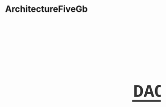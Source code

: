 # ArchitectureFiveGb

<svg xmlns="http://www.w3.org/2000/svg" xmlns:xlink="http://www.w3.org/1999/xlink" xmlns:lucid="lucid" width="2000" height="1500"><g transform="translate(0 500)" lucid:page-tab-id="0_0"><path d="M760 204h380v228H760z" stroke="#333" fill="#fff"/><path d="M760 281.4h380" stroke="#333" fill="none"/><use xlink:href="#a" transform="matrix(1,0,0,1,768,212) translate(182 24.52533637152778)"/><use xlink:href="#b" transform="matrix(1,0,0,1,768,212) translate(59.71343315972223 55.22846137152777)"/><use xlink:href="#c" transform="matrix(1,0,0,1,768,212) translate(234.40852864583334 55.22846137152777)"/><use xlink:href="#d" transform="matrix(1,0,0,1,772,289.39203559027777) translate(0 75.52164713541666)"/><use xlink:href="#e" transform="matrix(1,0,0,1,772,289.39203559027777) translate(9.468207465277775 75.52164713541666)"/><path d="M160 460h360v300H160z" stroke="#333" fill="#fff"/><path d="M160 506.7h360" stroke="#333" fill="none"/><use xlink:href="#f" transform="matrix(1,0,0,1,168,468) translate(102.12196180555557 24.376898871527775)"/><use xlink:href="#g" transform="matrix(1,0,0,1,168,468) translate(206.93901909722223 24.376898871527775)"/><use xlink:href="#h" transform="matrix(1,0,0,1,172,514.6889105902778) translate(0 67.18543836805559)"/><use xlink:href="#i" transform="matrix(1,0,0,1,172,514.6889105902778) translate(0 88.50368923611113)"/><use xlink:href="#j" transform="matrix(1,0,0,1,172,514.6889105902778) translate(0 108.89746093750001)"/><use xlink:href="#k" transform="matrix(1,0,0,1,172,514.6889105902778) translate(0 132.74229600694443)"/><use xlink:href="#l" transform="matrix(1,0,0,1,172,514.6889105902778) translate(0 157.57454427083331)"/><use xlink:href="#m" transform="matrix(1,0,0,1,172,514.6889105902778) translate(141.35633680555546 157.57454427083331)"/><use xlink:href="#n" transform="matrix(1,0,0,1,172,514.6889105902778) translate(0 182.4067925347222)"/><path d="M160-20h360v292H160z" stroke="#333" fill="#fff"/><path d="M160 26.7h360" stroke="#333" fill="none"/><use xlink:href="#o" transform="matrix(1,0,0,1,168,-12) translate(102.12196180555557 24.384006076388886)"/><use xlink:href="#p" transform="matrix(1,0,0,1,168,-12) translate(206.93901909722223 24.384006076388886)"/><g><use xlink:href="#q" transform="matrix(1,0,0,1,172,34.70312499999999) translate(0 67.87076822916669)"/><use xlink:href="#r" transform="matrix(1,0,0,1,172,34.70312499999999) translate(0 85.49110243055556)"/><use xlink:href="#s" transform="matrix(1,0,0,1,172,34.70312499999999) translate(0 104.8974609375)"/><use xlink:href="#t" transform="matrix(1,0,0,1,172,34.70312499999999) translate(0 125.04437934027777)"/><use xlink:href="#l" transform="matrix(1,0,0,1,172,34.70312499999999) translate(0 148.8892144097222)"/><use xlink:href="#m" transform="matrix(1,0,0,1,172,34.70312499999999) translate(141.35633680555546 148.8892144097222)"/><use xlink:href="#u" transform="matrix(1,0,0,1,172,34.70312499999999) translate(0 173.7214626736111)"/></g><path d="M140-392a8 8 0 0 1 8-8h904a8 8 0 0 1 8 8v244a8 8 0 0 1-8 8H148a8 8 0 0 1-8-8z" stroke="#000" stroke-opacity="0" stroke-width="2" fill="#fff" fill-opacity="0"/><g><use xlink:href="#v" transform="matrix(1,0,0,1,144,-396) translate(270.0792057291669 144.91111979166664)"/><use xlink:href="#w" transform="matrix(1,0,0,1,144,-396) translate(407.70160156250006 144.91111979166664)"/></g><path d="M740-210.84a8 8 0 0 1 8-8h837.7a8 8 0 0 1 8 8v2.84a8 8 0 0 1-8 8H748a8 8 0 0 1-8-8z" stroke="#000" stroke-opacity="0" stroke-width="2" fill="#fff" fill-opacity="0"/><path d="M759 318H645.45a6 6 0 0 1-6-6V132a6 6 0 0 0-6-6h-96.57" stroke="#5e5e5e" fill="none"/><path d="M759.5 318.5h-.5v-1h.5z" stroke="#5e5e5e" stroke-width=".05" fill="#5e5e5e"/><path d="M522.12 126l14.26-4.64v9.27z" stroke="#5e5e5e" fill="#5e5e5e"/><path d="M759 318H646a6 6 0 0 0-6 6v320.08a6 6 0 0 1-6 6h-97.12" stroke="#5e5e5e" fill="none"/><path d="M759.5 318.5h-.5v-1h.5z" stroke="#5e5e5e" stroke-width=".05" fill="#5e5e5e"/><path d="M522.12 650.08l14.26-4.64v9.27z" stroke="#5e5e5e" fill="#5e5e5e"/><defs><path fill="#333" d="M157-1349h916v228H762v893h311V0H157v-228h311v-893H157v-228" id="x"/><path fill="#333" d="M768-1103c247 0 336 167 336 416V0H824v-619c-3-164-24-273-171-273-164 0-229 142-229 312V0H143c-4-359 9-736-8-1082h268c7 63 12 146 13 215h4c67-145 160-236 348-236" id="y"/><path fill="#333" d="M711 13c-250 0-386-99-385-349l2-556H161v-190h181l88-282h176v282h385v190H606v530c-10 130 45 186 174 184 91-2 176-11 255-27v186C933-1 833 13 711 13" id="z"/><path fill="#333" d="M1113-274C1038-96 884 20 626 20c-352 0-526-209-526-566 0-358 185-556 530-556 358 0 496 251 499 615H395c5 180 68 319 245 319 102 0 186-45 208-129zM857-663c-6-177-128-307-315-247-94 30-141 121-145 247h460" id="A"/><path fill="#333" d="M875-1102c70 0 148 7 206 17v237c-110-17-267-37-359 15-123 69-192 207-192 395V0H250c-10-367 32-789-52-1082h271c19 69 36 149 46 228h4c52-151 151-250 356-248" id="B"/><path fill="#333" d="M844-1321c-130 0-195 53-191 182v57h443v190H653V0H373v-892H117v-190h256v-83c5-247 162-348 422-349 120-1 232 13 327 28v184c-84-10-183-19-278-19" id="C"/><path fill="#333" d="M775-193C708-75 621 20 439 20 226 20 106-93 106-306c0-251 170-341 417-346l223-4c4-143-12-264-148-264-103 0-141 58-150 153l-293-14c37-219 194-321 455-321 263 0 418 130 417 390v392c1 84 5 161 89 160 21 0 42-2 62-6v152c-57 15-108 27-180 26-145 0-202-73-217-205h-6zm-256 17c168 0 234-139 227-325-166 4-347-25-347 173 0 94 33 152 120 152" id="D"/><path fill="#333" d="M1109-360C1066-122 902 20 624 20c-347 0-514-209-514-555 0-353 168-567 518-567 270 0 425 136 473 361l-283 14c-16-106-75-183-196-182-75 0-130 31-165 93s-52 152-52 270c0 249 74 374 221 374 120 0 188-82 201-201" id="E"/><g id="b"><use transform="matrix(0.014214409722222219,0,0,0.014214409722222219,0,0)" xlink:href="#x"/><use transform="matrix(0.014214409722222219,0,0,0.014214409722222219,17.469509548611107,0)" xlink:href="#y"/><use transform="matrix(0.014214409722222219,0,0,0.014214409722222219,34.939019097222214,0)" xlink:href="#z"/><use transform="matrix(0.014214409722222219,0,0,0.014214409722222219,52.40852864583332,0)" xlink:href="#A"/><use transform="matrix(0.014214409722222219,0,0,0.014214409722222219,69.87803819444443,0)" xlink:href="#B"/><use transform="matrix(0.014214409722222219,0,0,0.014214409722222219,87.34754774305554,0)" xlink:href="#C"/><use transform="matrix(0.014214409722222219,0,0,0.014214409722222219,104.81705729166666,0)" xlink:href="#D"/><use transform="matrix(0.014214409722222219,0,0,0.014214409722222219,122.28656684027777,0)" xlink:href="#E"/><use transform="matrix(0.014214409722222219,0,0,0.014214409722222219,139.75607638888889,0)" xlink:href="#A"/></g><path fill="#333" d="M496-1349c439 0 656 222 653 664C1146-265 969 0 556 0H135v-1349h361zm36 1121c245-7 319-187 320-457 1-273-91-439-361-436h-61v893h102" id="F"/><g id="c"><use transform="matrix(0.014214409722222219,0,0,0.014214409722222219,0,0)" xlink:href="#F"/><use transform="matrix(0.014214409722222219,0,0,0.014214409722222219,17.469509548611107,0)" xlink:href="#D"/><use transform="matrix(0.014214409722222219,0,0,0.014214409722222219,34.939019097222214,0)" xlink:href="#z"/><use transform="matrix(0.014214409722222219,0,0,0.014214409722222219,52.40852864583332,0)" xlink:href="#D"/></g><path fill="#333" d="M1048-32c-2 300-135 456-433 456-222-1-358-88-400-267l184-25c22 99 100 157 222 156 184-2 248-125 248-315 0-64 3-133-2-194C807-100 706-13 524-12c-306 0-381-228-381-537 0-318 85-550 400-550 164 0 271 83 325 202h3c1-60 3-134 12-185h171c-13 339-4 702-6 1050zM585-145c210-8 284-178 284-406 0-192-52-331-177-392-33-16-69-22-104-22-223 2-259 184-259 414 0 229 31 415 256 406" id="G"/><path fill="#333" d="M617-1102c355 0 481 238 477 599H322c5 222 84 388 301 388 144 0 244-59 284-166l158 45C1002-72 854 20 623 20c-342 0-490-220-490-568 0-346 151-554 484-554zm291 461c-18-192-90-328-289-328-194 0-287 128-295 328h584" id="H"/><path fill="#333" d="M682 16c-209 0-323-80-324-285v-671H190v-142h170l58-282h120v282h432v142H538v652c2 114 60 155 182 155 106 0 209-16 297-34v137C921-4 806 16 682 16" id="I"/><path fill="#333" d="M473-1349c438-1 655 221 652 661C1122-268 945-8 532 0H162v-1349h311zm42 1193c308-4 416-205 418-532 2-330-131-509-459-505H353v1037h162" id="J"/><path fill="#333" d="M1000-272c3 95 12 159 101 161 21 0 41-3 59-7V-6c-44 10-86 16-139 16-141 2-191-84-197-217h-6C748-76 648 20 446 20c-207 0-318-120-318-322 0-266 194-348 454-354l236-4c12-191-40-305-222-305-140 0-220 47-232 172l-188-17c33-204 181-292 423-292 255 0 401 118 401 364v466zm-683-27c0 109 63 184 175 182 166-3 259-96 306-217 24-65 20-120 20-200-232 7-501-28-501 235" id="K"/><path fill="#333" d="M891-1484c-201 251-362 514-362 954 0 441 161 704 362 955H701C500 176 342-90 342-532c0-440 159-704 359-952h190" id="L"/><path fill="#333" d="M528-1484c201 248 357 511 357 952 0 442-156 709-357 957H336C537 174 700-89 700-530c0-440-163-703-364-954h192" id="M"/><path fill="#333" d="M387-205c6 188-6 358-80 466H182c51-74 97-148 97-262h-91v-205h199zM188-876v-205h199v205H188" id="N"/><g id="e"><use transform="matrix(0.012044270833333327,0,0,0.012044270833333327,0,0)" xlink:href="#G"/><use transform="matrix(0.012044270833333327,0,0,0.012044270833333327,14.802408854166659,0)" xlink:href="#H"/><use transform="matrix(0.012044270833333327,0,0,0.012044270833333327,29.604817708333318,0)" xlink:href="#I"/><use transform="matrix(0.012044270833333327,0,0,0.012044270833333327,44.40722656249998,0)" xlink:href="#J"/><use transform="matrix(0.012044270833333327,0,0,0.012044270833333327,59.209635416666636,0)" xlink:href="#K"/><use transform="matrix(0.012044270833333327,0,0,0.012044270833333327,74.0120442708333,0)" xlink:href="#I"/><use transform="matrix(0.012044270833333327,0,0,0.012044270833333327,88.81445312499996,0)" xlink:href="#K"/><use transform="matrix(0.012044270833333327,0,0,0.012044270833333327,103.61686197916661,0)" xlink:href="#L"/><use transform="matrix(0.012044270833333327,0,0,0.012044270833333327,118.41927083333327,0)" xlink:href="#M"/><use transform="matrix(0.012044270833333327,0,0,0.012044270833333327,133.22167968749994,0)" xlink:href="#N"/></g><path fill="#333" d="M650-1214c-281 0-336 244-336 533 0 295 60 546 347 546 188 0 263-142 322-282l159 65C1058-155 935 20 659 20c-401 0-546-295-546-701 0-407 135-689 536-689 264 0 391 146 466 335l-168 65c-47-129-127-244-297-244" id="O"/><path fill="#333" d="M736-142h380V0H134v-142h422v-1200H267v-142h469v1342" id="P"/><path fill="#333" d="M873-819c-18-114-119-146-250-146-163 0-245 50-245 151 0 151 170 148 294 185 182 54 388 94 388 320 0 240-189 325-439 329-245 4-410-69-454-268l159-31c24 133 136 168 295 165 144-2 270-31 270-171 0-164-195-160-331-202-167-52-350-87-350-299 0-218 173-315 413-313 220 2 373 77 412 260" id="Q"/><g id="f"><use transform="matrix(0.014214409722222219,0,0,0.014214409722222219,0,0)" xlink:href="#O"/><use transform="matrix(0.014214409722222219,0,0,0.014214409722222219,17.469509548611107,0)" xlink:href="#P"/><use transform="matrix(0.014214409722222219,0,0,0.014214409722222219,34.939019097222214,0)" xlink:href="#K"/><use transform="matrix(0.014214409722222219,0,0,0.014214409722222219,52.40852864583332,0)" xlink:href="#Q"/><use transform="matrix(0.014214409722222219,0,0,0.014214409722222219,69.87803819444443,0)" xlink:href="#Q"/></g><path fill="#333" d="M365-904c58-129 161-200 334-200 130 0 228 46 293 138s98 233 98 420c0 189-34 331-102 425S824 20 698 20c-170 0-275-64-336-184 0 55-3 116-9 164H179c5-68 6-147 6-223v-1261h180c-2 193 4 394-4 580h4zm283 791c221 0 256-197 256-427 0-229-34-425-254-425-236 0-285 195-285 441 0 237 53 411 283 411" id="R"/><g id="g"><use transform="matrix(0.014214409722222219,0,0,0.014214409722222219,0,0)" xlink:href="#J"/><use transform="matrix(0.014214409722222219,0,0,0.014214409722222219,17.469509548611107,0)" xlink:href="#R"/></g><path fill="#333" d="M385-1193v494h676v158H385V0H194v-1349h891v156H385" id="S"/><path fill="#333" d="M839-1102c70 0 148 7 206 17v167c-112-18-268-36-363 15-129 69-208 203-208 395V0H294c-10-367 32-789-52-1082h171c21 75 41 161 48 250h5c67-152 152-270 373-270" id="T"/><path fill="#333" d="M615-1102c343 0 484 203 482 560-1 347-147 562-488 562-336 0-475-219-479-562-4-349 156-560 485-560zm-8 989c240 0 301-180 301-429 0-245-55-427-290-427-236 0-299 181-299 427 0 243 61 429 288 429" id="U"/><path fill="#333" d="M904-1102c199 0 220 177 220 381V0H956v-686c-3-114 0-215-60-264-70-33-125-4-158 71-26 56-39 140-39 252V0H531v-686c-3-114-1-215-61-264-78-41-136 24-157 84-24 69-39 159-39 259V0H105c-3-360 6-732-6-1082h149c6 50 3 123 8 175 36-100 83-195 216-195 135 0 166 79 196 196 42-105 93-196 236-196" id="V"/><g id="h"><use transform="matrix(0.009874131944444442,0,0,0.009874131944444442,0,0)" xlink:href="#G"/><use transform="matrix(0.009874131944444442,0,0,0.009874131944444442,12.13530815972222,0)" xlink:href="#H"/><use transform="matrix(0.009874131944444442,0,0,0.009874131944444442,24.27061631944444,0)" xlink:href="#I"/><use transform="matrix(0.009874131944444442,0,0,0.009874131944444442,36.40592447916666,0)" xlink:href="#J"/><use transform="matrix(0.009874131944444442,0,0,0.009874131944444442,48.54123263888888,0)" xlink:href="#K"/><use transform="matrix(0.009874131944444442,0,0,0.009874131944444442,60.6765407986111,0)" xlink:href="#I"/><use transform="matrix(0.009874131944444442,0,0,0.009874131944444442,72.81184895833331,0)" xlink:href="#K"/><use transform="matrix(0.009874131944444442,0,0,0.009874131944444442,84.94715711805554,0)" xlink:href="#S"/><use transform="matrix(0.009874131944444442,0,0,0.009874131944444442,97.08246527777774,0)" xlink:href="#T"/><use transform="matrix(0.009874131944444442,0,0,0.009874131944444442,109.21777343749996,0)" xlink:href="#U"/><use transform="matrix(0.009874131944444442,0,0,0.009874131944444442,121.35308159722217,0)" xlink:href="#V"/><use transform="matrix(0.009874131944444442,0,0,0.009874131944444442,133.4883897569444,0)" xlink:href="#J"/><use transform="matrix(0.009874131944444442,0,0,0.009874131944444442,145.62369791666663,0)" xlink:href="#R"/><use transform="matrix(0.009874131944444442,0,0,0.009874131944444442,157.75900607638886,0)" xlink:href="#L"/><use transform="matrix(0.009874131944444442,0,0,0.009874131944444442,169.8943142361111,0)" xlink:href="#M"/></g><path fill="#f6873c" d="M682-212c-1-33 8-60 14-87h-6c-59 94-131 190-273 195-180 6-183-222-150-385 44-215 135-399 273-521 55-49 121-91 213-91 107 0 146 70 150 173h5l62-151h116c-93 244-196 480-279 733-11 34-16 55-17 92 0 32 10 46 36 48 80-11 121-79 158-152 78-155 146-374 146-602s-76-408-299-408c-206 0-323 123-419 250-141 187-235 438-266 730-31 293 42 553 321 553 181 0 291-80 400-158l54 87c-132 92-269 189-487 189C89 283-20-13 18-376c36-335 153-626 320-832 120-148 278-276 517-276 288 0 400 208 400 497 0 277-85 529-196 701-60 93-133 182-260 182-74 0-116-34-117-108zM385-339c0 70 13 129 77 129 74 0 119-53 159-105 94-121 159-294 201-469 24-97 11-221-87-215-106 7-158 92-205 169-78 129-145 298-145 491" id="W"/><path fill="#f6873c" d="M776-1370c274 1 414 159 404 442-14 419-153 770-452 904-69 31-144 44-224 44-276 1-411-170-402-450 14-416 146-766 446-897 69-30 145-43 228-43zM330-681c-48 232-51 546 205 546 109 0 196-47 264-140 94-129 174-388 179-638 3-184-62-301-232-301-104 0-191 44-260 132S367-861 330-681" id="X"/><path fill="#f6873c" d="M610 0H397L174-1082h202l131 704c10 72 16 162 23 237 161-331 356-627 533-941h201" id="Y"/><path fill="#f6873c" d="M726-1102c256 0 385 126 386 379 1 67-11 147-25 220H315c-7 39-13 78-13 121 2 164 74 267 238 267 154 0 260-65 317-166l149 45C916-82 760 20 514 20c-259 0-398-131-398-390 0-357 148-615 421-704 62-20 125-28 189-28zm202 461c22-192-41-335-226-328-212 9-312 142-358 328h584" id="Z"/><path fill="#f6873c" d="M523-832c93-143 191-271 425-270 69 0 147 7 203 17l-33 167c-114-19-266-34-366 15-148 73-248 213-284 395L369 0H189l136-701c21-116 30-253 22-381h171c8 76 8 174 0 250h5" id="aa"/><path fill="#f6873c" d="M668-142h380L1020 0H38l28-142h422l155-798H324l27-142h499zm23-1150l37-192h200l-37 192H691" id="ab"/><path fill="#f6873c" d="M772 0c2-57 14-121 24-174h-5C708-49 608 26 420 26 203 26 113-90 112-311c0-65 8-138 24-221 74-377 241-566 502-566 165 0 259 55 298 184 37-190 73-380 110-570h180C1133-988 1028-504 944 0H772zm109-648c26-189-33-326-219-317-242 11-291 213-338 427-15 68-22 130-23 201 1 149 51 224 193 224 258 0 321-215 372-441 8-34 12-65 15-94" id="ac"/><g id="j"><use transform="matrix(0.009331597222222217,0,0,0.009331597222222217,0,0)" xlink:href="#W"/><use transform="matrix(0.009331597222222217,0,0,0.009331597222222217,11.468532986111104,0)" xlink:href="#X"/><use transform="matrix(0.009331597222222217,0,0,0.009331597222222217,22.937065972222207,0)" xlink:href="#Y"/><use transform="matrix(0.009331597222222217,0,0,0.009331597222222217,34.405598958333314,0)" xlink:href="#Z"/><use transform="matrix(0.009331597222222217,0,0,0.009331597222222217,45.874131944444414,0)" xlink:href="#aa"/><use transform="matrix(0.009331597222222217,0,0,0.009331597222222217,57.342664930555515,0)" xlink:href="#aa"/><use transform="matrix(0.009331597222222217,0,0,0.009331597222222217,68.81119791666661,0)" xlink:href="#ab"/><use transform="matrix(0.009331597222222217,0,0,0.009331597222222217,80.27973090277771,0)" xlink:href="#ac"/><use transform="matrix(0.009331597222222217,0,0,0.009331597222222217,91.74826388888881,0)" xlink:href="#Z"/></g><path fill="#4c535d" d="M940-897c13-60 29-133 48-185h171c-77 342-140 701-210 1050-56 281-202 456-521 456-206 0-338-74-349-267l189-25c4 106 77 157 192 156 278-2 302-269 347-509h-2C725-106 614-12 421-12c-211 0-301-105-301-316 0-334 99-623 338-734 55-26 121-37 194-37 155 0 253 77 285 202h3zM384-742c-65 178-183 620 124 597 157-12 241-101 302-217 41-78 77-217 77-335 0-159-63-268-216-268-166 0-240 95-287 223" id="ad"/><path fill="#4c535d" d="M726-1102c256 0 385 126 386 379 1 67-11 147-25 220H315c-7 39-13 78-13 121 2 164 74 267 238 267 154 0 260-65 317-166l149 45C916-82 760 20 514 20c-259 0-398-131-398-390 0-357 148-615 421-704 62-20 125-28 189-28zm202 461c22-192-41-335-226-328-212 9-312 142-358 328h584" id="ae"/><path fill="#4c535d" d="M574 16c-199 5-309-85-269-285l131-671H268l27-142h170l113-282h120l-55 282h432l-27 142H616c-43 233-105 457-132 696-16 144 198 111 324 99 46-6 96-14 136-22L918-30C819-5 700 13 574 16" id="af"/><path fill="#4c535d" d="M630-1349c335 0 545 126 545 459 0 418-179 721-489 846C517 24 281-7 57 0l262-1349h311zm346 567c33-285-98-417-375-411H480L278-156h162c141 0 254-45 341-133 100-101 170-285 195-493" id="ag"/><path fill="#4c535d" d="M948-272c-17 76-19 161 70 161 21 0 42-3 60-7L1056-6c-45 10-88 14-142 16-138 6-175-86-155-217h-6C661-83 550 15 337 20 138 24 42-104 82-302c49-247 238-349 523-354l236-4c9-47 22-94 22-148 0-118-65-155-184-157-151-3-231 57-266 172l-185-17c67-189 220-292 480-292 245 0 377 119 330 364zm-678-27c-21 109 31 185 140 182 176-5 282-102 348-217 37-66 43-123 59-200-145 7-304-9-409 44-71 36-119 96-138 191" id="ah"/><path fill="#4c535d" d="M1074-1484C764-1178 497-826 497-240c0 287 95 480 206 665H513C401 244 309 50 309-234c0-588 264-946 575-1250h190" id="ai"/><path fill="#4c535d" d="M915-832c0 594-261 950-575 1257H148C458 120 728-231 728-816c0-288-97-482-209-668h192c111 180 204 370 204 652" id="aj"/><g id="l"><use transform="matrix(0.011501736111111107,0,0,0.011501736111111107,0,0)" xlink:href="#ad"/><use transform="matrix(0.011501736111111107,0,0,0.011501736111111107,14.13563368055555,0)" xlink:href="#ae"/><use transform="matrix(0.011501736111111107,0,0,0.011501736111111107,28.2712673611111,0)" xlink:href="#af"/><use transform="matrix(0.011501736111111107,0,0,0.011501736111111107,42.40690104166665,0)" xlink:href="#ag"/><use transform="matrix(0.011501736111111107,0,0,0.011501736111111107,56.5425347222222,0)" xlink:href="#ah"/><use transform="matrix(0.011501736111111107,0,0,0.011501736111111107,70.67816840277774,0)" xlink:href="#af"/><use transform="matrix(0.011501736111111107,0,0,0.011501736111111107,84.81380208333329,0)" xlink:href="#ah"/><use transform="matrix(0.011501736111111107,0,0,0.011501736111111107,98.94943576388883,0)" xlink:href="#ai"/><use transform="matrix(0.011501736111111107,0,0,0.011501736111111107,113.08506944444439,0)" xlink:href="#aj"/></g><path fill="#4c535d" d="M523-832c93-143 191-271 425-270 69 0 147 7 203 17l-33 167c-114-19-266-34-366 15-148 73-248 213-284 395L369 0H189l136-701c21-116 30-253 22-381h171c8 76 8 174 0 250h5" id="ak"/><path fill="#4c535d" d="M419 20c-186 0-282-64-284-243 0-40 5-86 15-138l140-721h180c-47 251-101 497-144 752-25 145 40 219 181 211 211-12 308-150 344-336l122-627h181C1087-721 1010-369 950 0H780c6-58 18-129 28-185h-3C720-71 616 20 419 20" id="al"/><path fill="#4c535d" d="M815-1102c202-2 311 102 279 314-40 267-101 525-150 788H763l135-695c7-39 11-71 11-98 2-119-62-175-179-170-208 9-312 151-348 336L260 0H80c67-361 144-713 204-1082h170c-6 58-17 130-28 185h3c86-116 194-203 386-205" id="am"/><g id="m"><use transform="matrix(0.011501736111111107,0,0,0.011501736111111107,0,0)" xlink:href="#ak"/><use transform="matrix(0.011501736111111107,0,0,0.011501736111111107,14.13563368055555,0)" xlink:href="#ae"/><use transform="matrix(0.011501736111111107,0,0,0.011501736111111107,28.2712673611111,0)" xlink:href="#af"/><use transform="matrix(0.011501736111111107,0,0,0.011501736111111107,42.40690104166665,0)" xlink:href="#al"/><use transform="matrix(0.011501736111111107,0,0,0.011501736111111107,56.5425347222222,0)" xlink:href="#ak"/><use transform="matrix(0.011501736111111107,0,0,0.011501736111111107,70.67816840277774,0)" xlink:href="#am"/></g><path fill="#4c535d" d="M512-1193l-96 494h676l-31 158H385L280 0H89l262-1349h891l-30 156H512" id="an"/><path fill="#4c535d" d="M724-1102c292 0 423 159 388 460-35 307-154 537-400 628-65 24-136 34-212 34-254-2-388-131-388-387 0-255 97-480 226-595 103-92 231-140 386-140zM381-747C294-559 211-98 524-113c294-14 359-254 399-525 28-194-32-337-222-331-174 5-260 94-320 222" id="ao"/><path fill="#4c535d" d="M1000-783c14-86 16-180-76-180-43 0-83 29-120 85s-67 140-88 251L594 0H426c49-261 107-518 150-783 14-86 14-191-77-180-103 13-137 116-173 209-17 43-28 93-39 147L169 0H0c67-361 144-713 204-1082h149c-6 55-18 122-28 175h2c54-95 112-192 254-195 127-2 153 72 158 196 61-99 122-196 274-196 124 0 168 64 168 192 0 67-10 125-22 189L1019 0H851c49-261 106-518 149-783" id="ap"/><path fill="#4c535d" d="M809-1104c212 0 310 122 306 343-4 250-95 524-208 640C818-30 715 20 589 20c-161 0-261-59-300-184-11 55-26 116-41 164H74c18-68 35-148 49-223l245-1261h180c-39 193-73 391-116 580h4c79-124 190-200 373-200zM348-430c-24 189 33 326 217 317 240-12 292-213 339-427 14-65 21-126 22-196 0-150-52-229-193-229-257 0-320 212-371 441-7 34-11 65-14 94" id="aq"/><g id="n"><use transform="matrix(0.011501736111111107,0,0,0.011501736111111107,0,0)" xlink:href="#ad"/><use transform="matrix(0.011501736111111107,0,0,0.011501736111111107,14.13563368055555,0)" xlink:href="#ae"/><use transform="matrix(0.011501736111111107,0,0,0.011501736111111107,28.2712673611111,0)" xlink:href="#af"/><use transform="matrix(0.011501736111111107,0,0,0.011501736111111107,42.40690104166665,0)" xlink:href="#ag"/><use transform="matrix(0.011501736111111107,0,0,0.011501736111111107,56.5425347222222,0)" xlink:href="#ah"/><use transform="matrix(0.011501736111111107,0,0,0.011501736111111107,70.67816840277774,0)" xlink:href="#af"/><use transform="matrix(0.011501736111111107,0,0,0.011501736111111107,84.81380208333329,0)" xlink:href="#ah"/><use transform="matrix(0.011501736111111107,0,0,0.011501736111111107,98.94943576388883,0)" xlink:href="#an"/><use transform="matrix(0.011501736111111107,0,0,0.011501736111111107,113.08506944444439,0)" xlink:href="#ak"/><use transform="matrix(0.011501736111111107,0,0,0.011501736111111107,127.22070312499991,0)" xlink:href="#ao"/><use transform="matrix(0.011501736111111107,0,0,0.011501736111111107,141.35633680555546,0)" xlink:href="#ap"/><use transform="matrix(0.011501736111111107,0,0,0.011501736111111107,155.491970486111,0)" xlink:href="#ag"/><use transform="matrix(0.011501736111111107,0,0,0.011501736111111107,169.62760416666654,0)" xlink:href="#aq"/></g><path fill="#333" d="M872-915c-35-112-84-223-220-223-91 0-156 41-204 116-89 137-87 550 2 688 51 79 116 122 209 122 150 0 197-126 240-244l273 52C1094-168 961 20 656 20 239 20 80-262 80-681c0-418 154-689 568-689 289 0 425 167 496 389" id="ar"/><path fill="#333" d="M794-190h353V0H118v-190h395v-1104H223v-190h571v1294" id="as"/><path fill="#333" d="M622-916c-112 2-200 14-200 111 0 90 89 101 168 121 234 58 514 77 514 368C1104-4 751 54 434 5 267-21 161-112 121-270l247-37c24 111 113 145 252 141 114-3 226-12 226-124 0-101-103-113-192-134-225-54-490-76-490-351 0-247 201-328 458-328 245 0 413 88 457 292l-249 26c-16-98-92-133-208-131" id="at"/><g id="o"><use transform="matrix(0.014214409722222219,0,0,0.014214409722222219,0,0)" xlink:href="#ar"/><use transform="matrix(0.014214409722222219,0,0,0.014214409722222219,17.469509548611107,0)" xlink:href="#as"/><use transform="matrix(0.014214409722222219,0,0,0.014214409722222219,34.939019097222214,0)" xlink:href="#D"/><use transform="matrix(0.014214409722222219,0,0,0.014214409722222219,52.40852864583332,0)" xlink:href="#at"/><use transform="matrix(0.014214409722222219,0,0,0.014214409722222219,69.87803819444443,0)" xlink:href="#at"/></g><path fill="#333" d="M462-1121v384h621v228H462V0H167v-1349h939v228H462" id="au"/><g id="p"><use transform="matrix(0.014214409722222219,0,0,0.014214409722222219,0,0)" xlink:href="#au"/><use transform="matrix(0.014214409722222219,0,0,0.014214409722222219,17.469509548611107,0)" xlink:href="#at"/></g><g id="q"><use transform="matrix(0.009874131944444439,0,0,0.009874131944444439,0,0)" xlink:href="#G"/><use transform="matrix(0.009874131944444439,0,0,0.009874131944444439,12.135308159722216,0)" xlink:href="#H"/><use transform="matrix(0.009874131944444439,0,0,0.009874131944444439,24.270616319444432,0)" xlink:href="#I"/><use transform="matrix(0.009874131944444439,0,0,0.009874131944444439,36.40592447916665,0)" xlink:href="#J"/><use transform="matrix(0.009874131944444439,0,0,0.009874131944444439,48.541232638888864,0)" xlink:href="#K"/><use transform="matrix(0.009874131944444439,0,0,0.009874131944444439,60.67654079861108,0)" xlink:href="#I"/><use transform="matrix(0.009874131944444439,0,0,0.009874131944444439,72.8118489583333,0)" xlink:href="#K"/><use transform="matrix(0.009874131944444439,0,0,0.009874131944444439,84.94715711805551,0)" xlink:href="#S"/><use transform="matrix(0.009874131944444439,0,0,0.009874131944444439,97.08246527777773,0)" xlink:href="#T"/><use transform="matrix(0.009874131944444439,0,0,0.009874131944444439,109.21777343749994,0)" xlink:href="#U"/><use transform="matrix(0.009874131944444439,0,0,0.009874131944444439,121.35308159722216,0)" xlink:href="#V"/><use transform="matrix(0.009874131944444439,0,0,0.009874131944444439,133.48838975694437,0)" xlink:href="#S"/><use transform="matrix(0.009874131944444439,0,0,0.009874131944444439,145.6236979166666,0)" xlink:href="#Q"/><use transform="matrix(0.009874131944444439,0,0,0.009874131944444439,157.75900607638883,0)" xlink:href="#L"/><use transform="matrix(0.009874131944444439,0,0,0.009874131944444439,169.89431423611106,0)" xlink:href="#M"/></g><g id="s"><use transform="matrix(0.00933159722222222,0,0,0.00933159722222222,0,0)" xlink:href="#W"/><use transform="matrix(0.00933159722222222,0,0,0.00933159722222222,11.468532986111109,0)" xlink:href="#X"/><use transform="matrix(0.00933159722222222,0,0,0.00933159722222222,22.937065972222218,0)" xlink:href="#Y"/><use transform="matrix(0.00933159722222222,0,0,0.00933159722222222,34.40559895833333,0)" xlink:href="#Z"/><use transform="matrix(0.00933159722222222,0,0,0.00933159722222222,45.874131944444436,0)" xlink:href="#aa"/><use transform="matrix(0.00933159722222222,0,0,0.00933159722222222,57.34266493055554,0)" xlink:href="#aa"/><use transform="matrix(0.00933159722222222,0,0,0.00933159722222222,68.81119791666666,0)" xlink:href="#ab"/><use transform="matrix(0.00933159722222222,0,0,0.00933159722222222,80.27973090277777,0)" xlink:href="#ac"/><use transform="matrix(0.00933159722222222,0,0,0.00933159722222222,91.74826388888889,0)" xlink:href="#Z"/></g><path fill="#4c535d" d="M747-1226c-195 1-328 74-328 254 0 150 168 158 292 193 206 58 444 122 384 409-56 265-271 388-594 390C217 22 49-81 40-338l192-37c3 179 117 247 303 246 215-2 375-80 375-283 0-168-187-179-325-221-168-51-357-87-357-299 0-308 229-433 548-438 258-4 409 81 417 324l-194 33c-2-154-93-214-252-213" id="av"/><g id="u"><use transform="matrix(0.011501736111111107,0,0,0.011501736111111107,0,0)" xlink:href="#ad"/><use transform="matrix(0.011501736111111107,0,0,0.011501736111111107,14.13563368055555,0)" xlink:href="#ae"/><use transform="matrix(0.011501736111111107,0,0,0.011501736111111107,28.2712673611111,0)" xlink:href="#af"/><use transform="matrix(0.011501736111111107,0,0,0.011501736111111107,42.40690104166665,0)" xlink:href="#ag"/><use transform="matrix(0.011501736111111107,0,0,0.011501736111111107,56.5425347222222,0)" xlink:href="#ah"/><use transform="matrix(0.011501736111111107,0,0,0.011501736111111107,70.67816840277774,0)" xlink:href="#af"/><use transform="matrix(0.011501736111111107,0,0,0.011501736111111107,84.81380208333329,0)" xlink:href="#ah"/><use transform="matrix(0.011501736111111107,0,0,0.011501736111111107,98.94943576388883,0)" xlink:href="#an"/><use transform="matrix(0.011501736111111107,0,0,0.011501736111111107,113.08506944444439,0)" xlink:href="#ak"/><use transform="matrix(0.011501736111111107,0,0,0.011501736111111107,127.22070312499991,0)" xlink:href="#ao"/><use transform="matrix(0.011501736111111107,0,0,0.011501736111111107,141.35633680555546,0)" xlink:href="#ap"/><use transform="matrix(0.011501736111111107,0,0,0.011501736111111107,155.491970486111,0)" xlink:href="#an"/><use transform="matrix(0.011501736111111107,0,0,0.011501736111111107,169.62760416666654,0)" xlink:href="#av"/></g><path fill="#333" d="M496-1349c439 0 656 222 653 664C1146-265 969 0 556 0H135v-1349h361zm36 1121c245-7 319-187 320-457 1-273-91-439-361-436h-61v893h102" id="aw"/><path fill="#333" d="M1229 0H935l-92-330H387L295 0H0l443-1349h344zM615-1167c-46 213-110 412-166 615h332c-56-204-119-401-166-615" id="ax"/><path fill="#333" d="M615-1370c385 0 542 273 542 691 0 230-47 404-140 522S790 20 615 20C231 20 72-262 72-679c0-419 158-691 543-691zM797-330c77-133 78-564 0-695-44-73-101-113-182-113s-139 40-183 114c-79 133-78 560 0 694 45 77 102 118 183 118s138-41 182-118" id="ay"/><g id="v"><use transform="matrix(0.027994791666666637,0,0,0.027994791666666637,0,0)" xlink:href="#aw"/><use transform="matrix(0.027994791666666637,0,0,0.027994791666666637,34.40559895833329,0)" xlink:href="#ax"/><use transform="matrix(0.027994791666666637,0,0,0.027994791666666637,68.81119791666659,0)" xlink:href="#ay"/><path fill="#333" d="M-2.87 10.5H140.5v5.74H-2.88z"/></g><path fill="#333" d="M427-171c3 195 2 397 2 596H148V-846c1-83-4-168-8-236h272c10 49 14 118 15 176h4c59-114 151-197 316-197 291 0 385 259 385 560 0 243-65 433-220 521-50 28-109 42-176 42-162-2-253-78-309-191zm69-661c-91 113-92 463-1 586 46 62 145 101 225 54 96-57 118-191 119-351 0-123-18-215-53-276-46-82-128-115-220-74-25 12-48 33-70 61" id="az"/><path fill="#333" d="M775-193C708-75 621 20 439 20 226 20 106-93 106-306c0-251 170-341 417-346l223-4c4-143-12-264-148-264-103 0-141 58-150 153l-293-14c37-219 194-321 455-321 263 0 418 130 417 390v392c1 84 5 161 89 160 21 0 42-2 62-6v152c-57 15-108 27-180 26-145 0-202-73-217-205h-6zm-256 17c168 0 234-139 227-325-166 4-347-25-347 173 0 94 33 152 120 152" id="aA"/><path fill="#333" d="M711 13c-250 0-386-99-385-349l2-556H161v-190h181l88-282h176v282h385v190H606v530c-10 130 45 186 174 184 91-2 176-11 255-27v186C933-1 833 13 711 13" id="aB"/><path fill="#333" d="M1113-274C1038-96 884 20 626 20c-352 0-526-209-526-566 0-358 185-556 530-556 358 0 496 251 499 615H395c5 180 68 319 245 319 102 0 186-45 208-129zM857-663c-6-177-128-307-315-247-94 30-141 121-145 247h460" id="aC"/><path fill="#333" d="M875-1102c70 0 148 7 206 17v237c-110-17-267-37-359 15-123 69-192 207-192 395V0H250c-10-367 32-789-52-1082h271c19 69 36 149 46 228h4c52-151 151-250 356-248" id="aD"/><path fill="#333" d="M768-1103c247 0 336 167 336 416V0H824v-619c-3-164-24-273-171-273-164 0-229 142-229 312V0H143c-4-359 9-736-8-1082h268c7 63 12 146 13 215h4c67-145 160-236 348-236" id="aE"/><g id="w"><use transform="matrix(0.027994791666666637,0,0,0.027994791666666637,0,0)" xlink:href="#az"/><use transform="matrix(0.027994791666666637,0,0,0.027994791666666637,34.40559895833329,0)" xlink:href="#aA"/><use transform="matrix(0.027994791666666637,0,0,0.027994791666666637,68.81119791666659,0)" xlink:href="#aB"/><use transform="matrix(0.027994791666666637,0,0,0.027994791666666637,103.21679687499989,0)" xlink:href="#aB"/><use transform="matrix(0.027994791666666637,0,0,0.027994791666666637,137.62239583333317,0)" xlink:href="#aC"/><use transform="matrix(0.027994791666666637,0,0,0.027994791666666637,172.02799479166646,0)" xlink:href="#aD"/><use transform="matrix(0.027994791666666637,0,0,0.027994791666666637,206.43359374999974,0)" xlink:href="#aE"/><path fill="#333" d="M-2.87 10.5H243.7v5.74H-2.87z"/></g></defs></g></svg>
